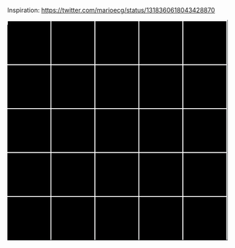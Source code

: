 Inspiration: https://twitter.com/marioecg/status/1318360618043428870

![Output](../../output/grid.jpg)
